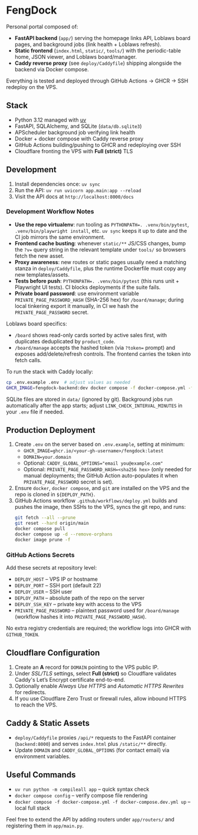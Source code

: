 # FengDock

Personal portal composed of:

- **FastAPI backend** (`app/`) serving the homepage links API, Loblaws board pages, and background jobs (link health + Loblaws refresh).
- **Static frontend** (`index.html`, `static/`, `tools/`) with the periodic-table home, JSON viewer, and Loblaws board/manager.
- **Caddy reverse proxy** (see `deploy/Caddyfile`) shipping alongside the backend via Docker compose.

Everything is tested and deployed through GitHub Actions → GHCR → SSH redeploy on the VPS.

## Stack

- Python 3.12 managed with [uv](https://github.com/astral-sh/uv)
- FastAPI, SQLAlchemy, and SQLite (`data/db.sqlite3`)
- APScheduler background job verifying link health
- Docker + docker compose with Caddy reverse proxy
- GitHub Actions building/pushing to GHCR and redeploying over SSH
- Cloudflare fronting the VPS with **Full (strict)** TLS

## Development

1. Install dependencies once: `uv sync`
2. Run the API: `uv run uvicorn app.main:app --reload`
3. Visit the API docs at `http://localhost:8000/docs`

### Development Workflow Notes

- **Use the repo virtualenv**: run tooling as `PYTHONPATH=. .venv/bin/pytest`, `.venv/bin/playwright install`, etc. `uv sync` keeps it up to date and the CI job mirrors the same environment.
- **Frontend cache busting**: whenever `static/**` JS/CSS changes, bump the `?v=` query string in the relevant template under `tools/` so browsers fetch the new asset.
- **Proxy awareness**: new routes or static pages usually need a matching stanza in `deploy/Caddyfile`, plus the runtime Dockerfile must copy any new templates/assets.
- **Tests before push**: `PYTHONPATH=. .venv/bin/pytest` (this runs unit + Playwright UI tests). CI blocks deployments if the suite fails.
- **Private board password**: use environment variable `PRIVATE_PAGE_PASSWORD_HASH` (SHA-256 hex) for `/board/manage`; during local tinkering export it manually, in CI we hash the `PRIVATE_PAGE_PASSWORD` secret.

Loblaws board specifics:

- `/board` shows read-only cards sorted by active sales first, with duplicates deduplicated by `product_code`.
- `/board/manage` accepts the hashed token (via `?token=` prompt) and exposes add/delete/refresh controls. The frontend carries the token into fetch calls.

To run the stack with Caddy locally:

```bash
cp .env.example .env  # adjust values as needed
GHCR_IMAGE=fengdock-backend:dev docker compose -f docker-compose.yml -f docker-compose.dev.yml up --build
```

SQLite files are stored in `data/` (ignored by git). Background jobs run automatically after the app starts; adjust `LINK_CHECK_INTERVAL_MINUTES` in your `.env` file if needed.

## Production Deployment

1. Create `.env` on the server based on `.env.example`, setting at minimum:
   - `GHCR_IMAGE=ghcr.io/<your-gh-username>/fengdock:latest`
   - `DOMAIN=your.domain`
   - Optional: `CADDY_GLOBAL_OPTIONS="email you@example.com"`
   - Optional: `PRIVATE_PAGE_PASSWORD_HASH=<sha256 hex>` (only needed for manual deployments; the GitHub Action auto-populates it when `PRIVATE_PAGE_PASSWORD` secret is set).
2. Ensure `docker`, `docker compose`, and `git` are installed on the VPS and the repo is cloned in `${DEPLOY_PATH}`.
3. GitHub Actions workflow `.github/workflows/deploy.yml` builds and pushes the image, then SSHs to the VPS, syncs the git repo, and runs:
   ```bash
   git fetch --all --prune
   git reset --hard origin/main
   docker compose pull
   docker compose up -d --remove-orphans
   docker image prune -f
   ```

### GitHub Actions Secrets

Add these secrets at repository level:

- `DEPLOY_HOST` – VPS IP or hostname
- `DEPLOY_PORT` – SSH port (default 22)
- `DEPLOY_USER` – SSH user
- `DEPLOY_PATH` – absolute path of the repo on the server
- `DEPLOY_SSH_KEY` – private key with access to the VPS
- `PRIVATE_PAGE_PASSWORD` – plaintext password used for `/board/manage` (workflow hashes it into `PRIVATE_PAGE_PASSWORD_HASH`).

No extra registry credentials are required; the workflow logs into GHCR with `GITHUB_TOKEN`.

## Cloudflare Configuration

1. Create an **A** record for `DOMAIN` pointing to the VPS public IP.
2. Under *SSL/TLS* settings, select **Full (strict)** so Cloudflare validates Caddy's Let’s Encrypt certificate end-to-end.
3. Optionally enable *Always Use HTTPS* and *Automatic HTTPS Rewrites* for redirects.
4. If you use Cloudflare Zero Trust or firewall rules, allow inbound HTTPS to reach the VPS.

## Caddy & Static Assets

- `deploy/Caddyfile` proxies `/api/*` requests to the FastAPI container (`backend:8000`) and serves `index.html` plus `/static/**` directly.
- Update `DOMAIN` and `CADDY_GLOBAL_OPTIONS` (for contact email) via environment variables.

## Useful Commands

- `uv run python -m compileall app` – quick syntax check
- `docker compose config` – verify compose file rendering
- `docker compose -f docker-compose.yml -f docker-compose.dev.yml up` – local full stack

Feel free to extend the API by adding routers under `app/routers/` and registering them in `app/main.py`.
